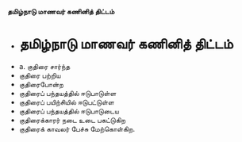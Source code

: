**தமிழ்நாடு மாணவர் கணினித் திட்டம்**
- # தமிழ்நாடு மாணவர் கணினித் திட்டம்
- a. குதிரை சார்ந்த
- குதிரை பற்றிய
- குதிரைபோன்ற
- குதிரைப் பந்தயத்தில் ஈடுபாடுள்ள
- குதிரைப் பயிற்சியில் ஈடுபட்டுள்ள
- குதிரைப் பந்தயத்தில் ஈடுபாடுடைய
- குதிரைக்காரர் நடை உடை பகட்டுகிற
- குதிரைக் காவலர் பேச்சு மேற்கொள்கிற.

